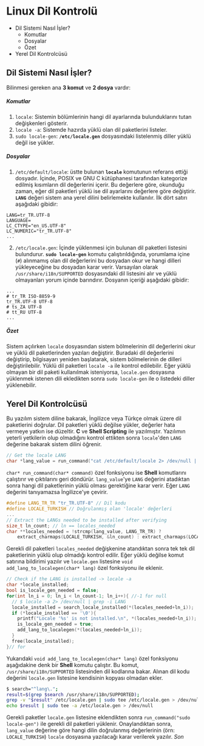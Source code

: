# Linux Dil Kontrolü
- Dil Sistemi Nasıl İşler?
  - Komutlar
  - Dosyalar
  - Özet
- Yerel Dil Kontrolcüsü
## Dil Sistemi Nasıl İşler?
Bilinmesi gereken ana **3 komut** ve **2 dosya** vardır:
##### Komutlar
1. `locale`: Sistemin bölümlerinin hangi dil ayarlarında bulunduklarını tutan değişkenleri gösterir.
2. `locale -a`: Sistemde hazırda yüklü olan dil paketlerini listeler.
3. `sudo locale-gen`: **`/etc/locale.gen`** dosyasındaki listelenmiş diller yüklü değil ise yükler.
##### Dosyalar
1. `/etc/default/locale`: üstte bulunan **`locale`** komutunun referans ettiği dosyadır. İçinde, POSIX ve GNU C kütüphanesi tarafından kategorize edilmiş kısımların dil değerlerini içerir. Bu değerlere göre, okunduğu zaman, eğer dil paketleri yüklü ise dil ayarlarını değerlere göre değiştirir. **`LANG`** değeri sistem ana yerel dilini belirlemekte kullanılır.
İlk dört satırı aşağıdaki gibidir:
```
LANG=tr_TR.UTF-8
LANGUAGE=
LC_CTYPE="en_US.UTF-8"
LC_NUMERIC="tr_TR.UTF-8"
...
```
2. `/etc/locale.gen`: İçinde yüklenmesi için bulunan dil paketleri listesini bulundurur. **`sudo locale-gen`** komutu çalıştırıldığında, yorumlama içine (`#`) alınmamış olan dil değerlerini bu dosyadan okur ve hangi dilleri yükleyeceğine bu dosyadan karar verir. Varsayılan olarak `/usr/share/i18n/SUPPORTED` dosyasındaki dil listesini alır ve yüklü olmayanları yorum içinde barındırır.
Dosyanın içeriği aşağıdaki gibidir:
```
...
# tr_TR ISO-8859-9
tr_TR.UTF-8 UTF-8
# ts_ZA UTF-8
# tt_RU UTF-8
...
```
##### Özet
Sistem açılırken `locale` dosyasından sistem bölmelerinin dil değerlerini okur ve yüklü dil paketlerinden yazıları değiştirir. Buradaki dil değerlerini değiştirip, bilgisayarı yeniden başlatarak, sistem bölmelerinin de dilleri değiştirilebilir. Yüklü dil paketleri `locale -a` ile kontrol edilebilir. Eğer yüklü olmayan bir dil paketi kullanılmak isteniyorsa, `locale.gen` dosyasına yüklenmek istenen dili ekledikten sonra `sudo locale-gen` ile o listedeki diller yüklenebilir.
## Yerel Dil Kontrolcüsü
Bu yazılım sistem diline bakarak, İngilizce veya Türkçe olmak üzere dil paketlerini doğrular. Dil paketleri yüklü değilse yükler, değerler hata vermeye yatkın ise düzeltir. **C** ve **Shell Scripting** ile yazılmıştır.
Yazılımın yeterli yetkilerin olup olmadığını kontrol ettikten sonra `locale`'den  `LANG` değerine bakarak sistem dilini öğrenir.
```c
// Get the locale LANG
char *lang_value = run_command("cat /etc/default/locale 2> /dev/null | grep '^LANG=' | cut -d '=' -f2 | tr '\\n' '\\0'");
```
``char* run_command(char* command)`` özel fonksiyonu ise **Shell** komutlarını çalıştırır ve çıktılarını geri döndürür.
`lang_value`'ye `LANG` değerini atadıktan sonra hangi dil paketlerinin yüklü olması gerektiğine karar verir. Eğer `LANG` değerini tanıyamazsa İngilizce'ye çevirir.
```c
#define LANG_TR_TR "tr_TR.UTF-8" // Dil kodu
#define LOCALE_TURKISH // Doğrulanmış olan 'locale' değerleri
...
// Extract the LANGs needed to be installed after verifying
size_t ln_count; // ln == locales_needed
char **locales_needed = !strcmp(lang_value, LANG_TR_TR) ?
	extract_charmaps(LOCALE_TURKISH, &ln_count) : extract_charmaps(LOCALE_ENGLISH, &ln_count);
```
Gerekli dil paketleri `locales_needed` değişkenine atandıktan sonra tek tek dil paketlerinin yüklü olup olmadığı kontrol edilir. Eğer yüklü değilse komut satırına bildirimi yazılır ve `locale.gen` listesine `void add_lang_to_localegen(char* lang)` özel fonksiyonu ile eklenir.
```c
// Check if the LANG is installed -> locale -a
char *locale_installed;
bool is_locale_gen_needed = false;
for(int ln_i = 0; ln_i < ln_count-1; ln_i++){ //-1 for null
  // $ locale -a 2> /dev/null | grep -i LANG
  locale_installed = search_locale_installed(*(locales_needed+ln_i));
  if (*locale_installed == '\0'){
    printf("Locale '%s' is not installed.\n", *(locales_needed+ln_i));
    is_locale_gen_needed = true;
    add_lang_to_localegen(*(locales_needed+ln_i));
  }
  free(locale_installed);
}// for
```
Yukarıdaki `void add_lang_to_localegen(char* lang)` özel fonksiyonu aşağıdakine denk bir **Shell** komutu çalıştır. Bu komut, `/usr/share/i18n/SUPPORTED` listesinden dil kodlarına bakar. Alınan dil kodu değerini `locale.gen` listesine kendisinin kopyası olmadan ekler.
```sh
$ search="^lang\.";
result=$(grep $search /usr/share/i18n/SUPPORTED);
grep -v "$result" /etc/locale.gen | sudo tee /etc/locale.gen > /dev/null;
echo $result | sudo tee -a /etc/locale.gen > /dev/null
```
Gerekli paketler `locale.gen` listesine eklendikten sonra `run_command("sudo locale-gen")` ile gerekli dil paketleri yüklenir. Onaylandıktan sonra, `lang_value` değerine göre hangi dilin doğrulanmış değerlerinin (örn: `LOCALE_TURKISH`) `locale` dosyasına yazılacağı karar verilerek yazılır.
*Son*
